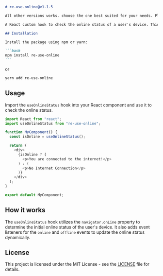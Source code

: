 ````markdown
# re-use-online@v1.1.5

All other versions works. choose the one best suited for your needs. Please Note version1.1.4 and version 1.1.4 supports TypeScript

A React custom hook to check the online status of a user's device. This version now supports ES6

## Installation

Install the package using npm or yarn:

```bash
npm install re-use-online
```
````

or

```bash
yarn add re-use-online
```

## Usage

Import the `useOnlineStatus` hook into your React component and use it to check the online status.

```javascript
import React from "react";
import useOnlineStatus from "re-use-online";

function MyComponent() {
  const isOnline = useOnlineStatus();

  return (
    <div>
      {isOnline ? (
        <p>You are connected to the internet!</p>
      ) : (
        <p>No Internet Connection</p>
      )}
    </div>
  );
}

export default MyComponent;
```

## How it works

The `useOnlineStatus` hook utilizes the `navigator.onLine` property to determine the initial online status of the user's device. It also adds event listeners for the `online` and `offline` events to update the online status dynamically.

## License

This project is licensed under the MIT License - see the [LICENSE](LICENSE) file for details.
